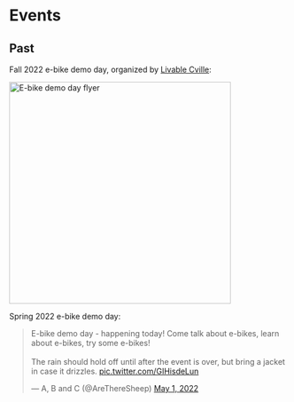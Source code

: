 # Events

## Past

Fall 2022 e-bike demo day, organized by [Livable Cville](http://livablecville.org):

<img src="/ebike-demo-day-1016-flyer.jpg" alt="E-bike demo day flyer"
width="400"/>

Spring 2022 e-bike demo day:

<blockquote class="twitter-tweet"><p lang="en" dir="ltr">E-bike demo day - happening today! Come talk about e-bikes, learn about e-bikes, try some e-bikes! <br><br>The rain should hold off until after the event is over, but bring a jacket in case it drizzles. <a href="https://t.co/GIHisdeLun">pic.twitter.com/GIHisdeLun</a></p>&mdash; A, B and C (@AreThereSheep) <a href="https://twitter.com/AreThereSheep/status/1520766481994235906?ref_src=twsrc%5Etfw">May 1, 2022</a></blockquote> <script async src="https://platform.twitter.com/widgets.js" charset="utf-8"></script>
